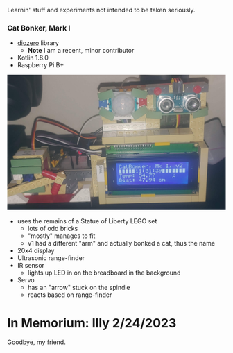 Learnin' stuff and experiments not intended to be taken seriously.

### Cat Bonker, Mark I

- [diozero](https://www.diozero.com/) library
  - **Note** I am a recent, minor contributor
- Kotlin 1.8.0
- Raspberry Pi B+

![](CatBonker-Mark-I.png)

- uses the remains of a Statue of Liberty LEGO set
  - lots of odd bricks
  - "mostly" manages to fit
  - v1 had a different "arm" and actually bonked a cat, thus the name
- 20x4 display
- Ultrasonic range-finder
- IR sensor
  - lights up LED in on the breadboard in the background
- Servo
  - has an "arrow" stuck on the spindle
  - reacts based on range-finder

# In Memorium: Illy 2/24/2023

Goodbye, my friend.
